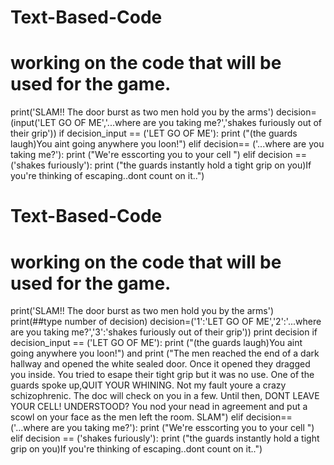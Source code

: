 # Text-Based-Code
# working on the code that will be used for the game. 
print('SLAM!! The door burst as two men hold you by the arms')
decision=(input('LET GO OF ME','...where are you taking me?','shakes furiously out of their grip'))
if decision_input == ('LET GO OF ME'):
  print ("(the guards laugh)You aint going anywhere you loon!")
elif decision== ('...where are you taking me?'):
  print ("We're esscorting you to your cell ")
elif decision == ('shakes furiously'):
  print ("the guards instantly hold a tight grip on you)If you're thinking of escaping..dont count on it..")
  
  # Text-Based-Code
# working on the code that will be used for the game. 
print('SLAM!! The door burst as two men hold you by the arms')
print(##type number of decision)
decision=('1':'LET GO OF ME','2':'...where are you taking me?','3':'shakes furiously out of their grip'))
print decision
if decision_input == ('LET GO OF ME'):
  print ("(the guards laugh)You aint going anywhere you loon!")
  and print ("The men reached the end of a dark hallway and opened the white sealed door. Once it opened they dragged you inside. You tried to esape their tight grip but it was no use. One of the guards spoke up,QUIT YOUR WHINING. Not my fault youre a crazy schizophrenic. The doc will check on you in a few. Until then, DONT LEAVE YOUR CELL! UNDERSTOOD? You nod your nead in agreement and put a scowl on your face as the men left the room. SLAM")
elif decision== ('...where are you taking me?'):
  print ("We're esscorting you to your cell ")
elif decision == ('shakes furiously'):
  print ("the guards instantly hold a tight grip on you)If you're thinking of escaping..dont count on it..")

